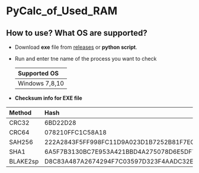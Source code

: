 
# PyCalc_of_Used_RAM

## How to use? What OS are supported?  
-  Download **exe** file from [releases]() or **python script**.  
-  Run and enter tne name of the process you want to check  

   | Supported OS |
   |:---------------|
   | Windows 7,8,10 |

- **Checksum info for EXE file**

| Method   | Hash |
|:---|:---------------------------|
| CRC32    | 6BD22D28 |
| CRC64 | 078210FFC1C58A18 |
| SAH256 | 222A2843F5FF998FC11D9A023D1B7252B81F7EC39E560BC797560A4DC3AA615C |
| SHA1 | 6A5F7B3130BC7E953A421BBD4A275078D6E5DF70 |
| BLAKE2sp | D8C83A487A2674294F7C03597D323F4AADC32E829F2131489EC8132F6BA9073B |

